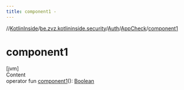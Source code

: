 ```yaml
---
title: component1 -
---
```

//[KotlinInside](../../../index.md)/[be.zvz.kotlininside.security](../../index.md)/[Auth](../index.md)/[AppCheck](index.md)/[component1](component1.md)



# component1  
[jvm]  
Content  
operator fun [component1](component1.md)(): [Boolean](https://kotlinlang.org/api/latest/jvm/stdlib/kotlin/-boolean/index.html)  



